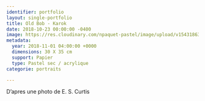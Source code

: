 ```yaml
---
identifier: portfolio
layout: single-portfolio
title: Old Bob - Karok
date: 2018-10-23 00:00:00 -0400
image: https://res.cloudinary.com/npaquet-pastel/image/upload/v1543186372/BAED9F02-FB0E-4C70-A96D-18AF032669A0.jpg
metadata:
  year: 2018-11-01 04:00:00 +0000
  dimensions: 30 X 35 cm
  support: Papier
  type: Pastel sec / acrylique
categorie: portraits

---
```

D’apres une photo de E. S. Curtis